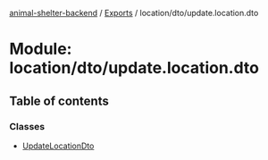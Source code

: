 [animal-shelter-backend](../README.md) / [Exports](../modules.md) / location/dto/update.location.dto

# Module: location/dto/update.location.dto

## Table of contents

### Classes

- [UpdateLocationDto](../classes/location_dto_update_location_dto.UpdateLocationDto.md)
